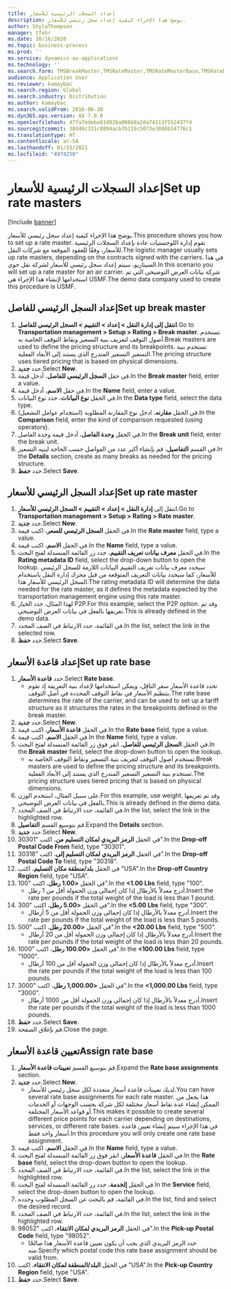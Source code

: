```yaml
---
title: إعداد السجلات الرئيسية للأسعار
description: يوضح هذا الإجراء كيفية إعداد سجل رئيسي للأسعار.
author: ShylaThompson
manager: tfehr
ms.date: 10/16/2020
ms.topic: business-process
ms.prod: ''
ms.service: dynamics-ax-applications
ms.technology: ''
ms.search.form: TMSBreakMaster,TMSRateMaster,TMSRateMasterBase,TMSRateBaseType, TMSRouteWorkbench
audience: Application User
ms.reviewer: kamaybac
ms.search.region: Global
ms.search.industry: Distribution
ms.author: kamaybac
ms.search.validFrom: 2016-06-30
ms.dyn365.ops.version: AX 7.0.0
ms.openlocfilehash: 47fa7edeba81d826a00668a2da74113f552437f4
ms.sourcegitcommit: 38d40c331c8894acb7b119c5073e3088b54776c1
ms.translationtype: HT
ms.contentlocale: ar-SA
ms.lasthandoff: 01/15/2021
ms.locfileid: "4974250"
---
```

# <a name="set-up-rate-masters"></a><span data-ttu-id="df3ec-103">إعداد السجلات الرئيسية للأسعار</span><span class="sxs-lookup"><span data-stu-id="df3ec-103">Set up rate masters</span></span>

[!include [banner](../../includes/banner.md)]

<span data-ttu-id="df3ec-104">يوضح هذا الإجراء كيفية إعداد سجل رئيسي للأسعار.</span><span class="sxs-lookup"><span data-stu-id="df3ec-104">This procedure shows you how to set up a rate master.</span></span> <span data-ttu-id="df3ec-105">تقوم إدارة اللوجستيات عادة بإعداد السجلات الرئيسية للأسعار، وفقًا للعقود الموقعة مع شركات النقل.</span><span class="sxs-lookup"><span data-stu-id="df3ec-105">The logistic manager usually sets up rate masters, depending on the contracts signed with the carriers.</span></span> <span data-ttu-id="df3ec-106">في هذا السيناريو، سيتم إعداد سجل رئيسي للأسعار لشركة نقل جوي.</span><span class="sxs-lookup"><span data-stu-id="df3ec-106">In this scenario you will set up a rate master for an air carrier.</span></span> <span data-ttu-id="df3ec-107">شركة بيانات العرض التوضيحي التي تم استخدامها لإنشاء هذا الإجراء هي USMF.</span><span class="sxs-lookup"><span data-stu-id="df3ec-107">The demo data company used to create this procedure is USMF.</span></span>

## <a name="set-up-break-master"></a><span data-ttu-id="df3ec-108">إعداد السجل الرئيسي للفاصل</span><span class="sxs-lookup"><span data-stu-id="df3ec-108">Set up break master</span></span>

1. <span data-ttu-id="df3ec-109">**انتقل إلى إدارة النقل > إعداد > التقييم‬ > السجل الرئيسي للفاصل**.</span><span class="sxs-lookup"><span data-stu-id="df3ec-109">Go to **Transportation management > Setup > Rating > Break master**.</span></span> <span data-ttu-id="df3ec-110">تستخدم أصول التوقف لتعريف بنية التسعير ونقاط التوقف الخاصة به.</span><span class="sxs-lookup"><span data-stu-id="df3ec-110">Break masters are used to define the pricing structure and its breakpoints.</span></span> <span data-ttu-id="df3ec-111">تستخدم بنية التسعير التسعير المتدرج الذي يستند إلى الأبعاد الفعلية.</span><span class="sxs-lookup"><span data-stu-id="df3ec-111">The pricing structure uses tiered pricing that is based on physical dimensions.</span></span>  
1. <span data-ttu-id="df3ec-112">حدد **جديد**.</span><span class="sxs-lookup"><span data-stu-id="df3ec-112">Select **New**.</span></span>
1. <span data-ttu-id="df3ec-113">في حقل **السجل الرئيسي للفاصل**، أدخل قيمة.</span><span class="sxs-lookup"><span data-stu-id="df3ec-113">In the **Break master** field, enter a value.</span></span>
1. <span data-ttu-id="df3ec-114">في حقل **الاسم**، أدخل قيمة.</span><span class="sxs-lookup"><span data-stu-id="df3ec-114">In the **Name** field, enter a value.</span></span>
1. <span data-ttu-id="df3ec-115">في الحقل **نوع البيانات**، حدد نوع البيانات.</span><span class="sxs-lookup"><span data-stu-id="df3ec-115">In the **Data type** field, select the data type.</span></span>
1. <span data-ttu-id="df3ec-116">في الحقل **مقارنه**، ادخل نوع المقارنة المطلوبة (استخدام عوامل التشغيل).</span><span class="sxs-lookup"><span data-stu-id="df3ec-116">In the **Comparison** field, enter the kind of comparison requested (using operators).</span></span>
1. <span data-ttu-id="df3ec-117">في الحقل **وحدة الفاصل**، أدخل قيمة وحدة الفاصل.</span><span class="sxs-lookup"><span data-stu-id="df3ec-117">In the **Break unit** field, enter the break unit.</span></span>
1. <span data-ttu-id="df3ec-118">في القسم **التفاصيل**، قم بإنشاء أكبر عدد من الفواصل حسب الحاجة لبنيه التسعير.</span><span class="sxs-lookup"><span data-stu-id="df3ec-118">In the **Details** section, create as many breaks as needed for the pricing structure.</span></span>
1. <span data-ttu-id="df3ec-119">حدد **حفظ**.</span><span class="sxs-lookup"><span data-stu-id="df3ec-119">Select **Save**.</span></span>

## <a name="set-up-rate-master"></a><span data-ttu-id="df3ec-120">إعداد السجل الرئيسي للأسعار‬</span><span class="sxs-lookup"><span data-stu-id="df3ec-120">Set up rate master</span></span>

1. <span data-ttu-id="df3ec-121">انتقل إلى **إدارة النقل > إعداد > التقييم‬ > السجل الرئيسي للأسعار**.</span><span class="sxs-lookup"><span data-stu-id="df3ec-121">Go to **Transportation management > Setup > Rating > Rate master**.</span></span>
1. <span data-ttu-id="df3ec-122">حدد **جديد**.</span><span class="sxs-lookup"><span data-stu-id="df3ec-122">Select **New**.</span></span>
1. <span data-ttu-id="df3ec-123">في الحقل **السجل الرئيسي للسعر**، اكتب قيمة.</span><span class="sxs-lookup"><span data-stu-id="df3ec-123">In the **Rate master** field, type a value.</span></span>
1. <span data-ttu-id="df3ec-124">في الحقل **الاسم**، اكتب قيمة.</span><span class="sxs-lookup"><span data-stu-id="df3ec-124">In the **Name** field, type a value.</span></span>
1. <span data-ttu-id="df3ec-125">في الحقل **معرف بيانات تعريف التقييم‬**، حدد زر القائمة المنسدلة لفتح البحث.</span><span class="sxs-lookup"><span data-stu-id="df3ec-125">In the **Rating metadata ID** field, select the drop-down button to open the lookup.</span></span> <span data-ttu-id="df3ec-126">سيحدد معرف بيانات تعريف التقييم‬ البيانات اللازمة للسجل الرئيسي للأسعار‬، كما سيحدد بيانات التعريف المتوقعة من قبل محرك إدارة النقل باستخدام السجل الرئيسي للأسعار هذا.</span><span class="sxs-lookup"><span data-stu-id="df3ec-126">The rating metadata ID will determine the data needed for the rate master, as it defines the metadata expected by the transportation management engine using this rate master.</span></span>  
1. <span data-ttu-id="df3ec-127">لهذا المثال، حدد الخيار P2P.</span><span class="sxs-lookup"><span data-stu-id="df3ec-127">For this example, select the P2P option.</span></span> <span data-ttu-id="df3ec-128">وقد تم تعريفها بالفعل في بيانات العرض التوضيحي.</span><span class="sxs-lookup"><span data-stu-id="df3ec-128">This is already defined in the demo data.</span></span>
1. <span data-ttu-id="df3ec-129">في القائمة، حدد الارتباط في الصف المحدد.</span><span class="sxs-lookup"><span data-stu-id="df3ec-129">In the list, select the link in the selected row.</span></span>
1. <span data-ttu-id="df3ec-130">حدد **حفظ**.</span><span class="sxs-lookup"><span data-stu-id="df3ec-130">Select **Save**.</span></span>

## <a name="set-up-rate-base"></a><span data-ttu-id="df3ec-131">إعداد قاعدة الأسعار</span><span class="sxs-lookup"><span data-stu-id="df3ec-131">Set up rate base</span></span>

1. <span data-ttu-id="df3ec-132">حدد **قاعدة الأسعار**.</span><span class="sxs-lookup"><span data-stu-id="df3ec-132">Select **Rate base**.</span></span>
    * <span data-ttu-id="df3ec-133">تحدد قاعدة الأسعار سعر الناقل، ويمكن استخدامها لإعداد بنية التعريفة إذ تقوم بتنظيم الأسعار في نقاط التوقف المحددة في أصل التوقف‬.</span><span class="sxs-lookup"><span data-stu-id="df3ec-133">The rate base determines the rate of the carrier, and can be used to set up a tariff structure as it structures the rates in the breakpoints defined in the break master.</span></span>  
2. <span data-ttu-id="df3ec-134">حدد **جديد**.</span><span class="sxs-lookup"><span data-stu-id="df3ec-134">Select **New**.</span></span>
3. <span data-ttu-id="df3ec-135">في الحقل **قاعدة الأسعار‬**، اكتب قيمة.</span><span class="sxs-lookup"><span data-stu-id="df3ec-135">In the **Rate base** field, type a value.</span></span>
4. <span data-ttu-id="df3ec-136">في الحقل **الاسم**، اكتب قيمة.</span><span class="sxs-lookup"><span data-stu-id="df3ec-136">In the **Name** field, type a value.</span></span>
5. <span data-ttu-id="df3ec-137">في الحقل **السجل الرئيسي للفاصل**، انقر فوق زر القائمة المنسدلة لفتح البحث.</span><span class="sxs-lookup"><span data-stu-id="df3ec-137">In the **Break master** field, select the drop-down button to open the lookup.</span></span>
    * <span data-ttu-id="df3ec-138">تستخدم أصول التوقف لتعريف بنية التسعير ونقاط التوقف الخاصة به.</span><span class="sxs-lookup"><span data-stu-id="df3ec-138">Break masters are used to define the pricing structure and its breakpoints.</span></span> <span data-ttu-id="df3ec-139">تستخدم بنية التسعير التسعير المتدرج الذي يستند إلى الأبعاد الفعلية.</span><span class="sxs-lookup"><span data-stu-id="df3ec-139">The pricing structure uses tiered pricing that is based on physical dimensions.</span></span>  
6. <span data-ttu-id="df3ec-140">على سبيل المثال، استخدم الوزن.</span><span class="sxs-lookup"><span data-stu-id="df3ec-140">For this example, use weight.</span></span> <span data-ttu-id="df3ec-141">وقد تم تعريفها بالفعل في بيانات العرض التوضيحي.</span><span class="sxs-lookup"><span data-stu-id="df3ec-141">This is already defined in the demo data.</span></span>
7. <span data-ttu-id="df3ec-142">في القائمة، حدد الارتباط في الصف المحدد.</span><span class="sxs-lookup"><span data-stu-id="df3ec-142">In the list, select the link in the highlighted row.</span></span>
8. <span data-ttu-id="df3ec-143">قم بتوسيع القسم **التفاصيل**.</span><span class="sxs-lookup"><span data-stu-id="df3ec-143">Expand the **Details** section.</span></span>
9. <span data-ttu-id="df3ec-144">حدد **جديد**.</span><span class="sxs-lookup"><span data-stu-id="df3ec-144">Select **New**.</span></span>
10. <span data-ttu-id="df3ec-145">في الحقل **الرمز البريدي لمكان التسليم من‬**، اكتب "30301".</span><span class="sxs-lookup"><span data-stu-id="df3ec-145">In the **Drop-off Postal Code From** field, type "30301".</span></span>
11. <span data-ttu-id="df3ec-146">في الحقل **الرمز البريدي لمكان التسليم إلى**، اكتب "30318".</span><span class="sxs-lookup"><span data-stu-id="df3ec-146">In the **Drop-off Postal Code To** field, type "30318".</span></span>
12. <span data-ttu-id="df3ec-147">في الحقل **بلد/منطقة مكان التسليم**، اكتب "USA".</span><span class="sxs-lookup"><span data-stu-id="df3ec-147">In the **Drop-off Country Region** field, type "USA".</span></span>
13. <span data-ttu-id="df3ec-148">في الحقل **<1.00 رطل**، اكتب "100".</span><span class="sxs-lookup"><span data-stu-id="df3ec-148">In the **<1.00 Lbs** field, type "100".</span></span>
    * <span data-ttu-id="df3ec-149">أدرج معدلاً بالأرطال إذا كان إجمالي وزن الحمولة أقل من 1 رطل.</span><span class="sxs-lookup"><span data-stu-id="df3ec-149">Insert the rate per pounds if the total weight of the load is less than 1 pound.</span></span>  
14. <span data-ttu-id="df3ec-150">في الحقل **<5.00 رطل**، اكتب "300".</span><span class="sxs-lookup"><span data-stu-id="df3ec-150">In the **<5.00 Lbs** field, type "300".</span></span>
    * <span data-ttu-id="df3ec-151">أدرج معدلاً بالأرطال إذا كان إجمالي وزن الحمولة أقل من 5 أرطال.</span><span class="sxs-lookup"><span data-stu-id="df3ec-151">Insert the rate per pounds if the total weight of the load is less than 5 pounds.</span></span>  
15. <span data-ttu-id="df3ec-152">في الحقل **<20.00 رطل**، اكتب "500".</span><span class="sxs-lookup"><span data-stu-id="df3ec-152">In the **<20.00 Lbs** field, type "500".</span></span>
    * <span data-ttu-id="df3ec-153">أدرج معدلاً بالأرطال إذا كان إجمالي وزن الحمولة أقل من 20 أرطال.</span><span class="sxs-lookup"><span data-stu-id="df3ec-153">Insert the rate per pounds if the total weight of the load is less than 20 pounds.</span></span>  
16. <span data-ttu-id="df3ec-154">في الحقل **<100.00 رطل**، اكتب "1000".</span><span class="sxs-lookup"><span data-stu-id="df3ec-154">In the **<100.00 Lbs** field, type "1000".</span></span>
    * <span data-ttu-id="df3ec-155">أدرج معدلاً بالأرطال إذا كان إجمالي وزن الحمولة أقل من 100 أرطال.</span><span class="sxs-lookup"><span data-stu-id="df3ec-155">Insert the rate per pounds if the total weight of the load is less than 100 pounds.</span></span>  
17. <span data-ttu-id="df3ec-156">في الحقل **<1,000.00 رطل**، اكتب "3000".</span><span class="sxs-lookup"><span data-stu-id="df3ec-156">In the **<1,000.00 Lbs** field, type "3000".</span></span>
    * <span data-ttu-id="df3ec-157">أدرج معدلاً بالأرطال إذا كان إجمالي وزن الحمولة أقل من 1000 أرطال.</span><span class="sxs-lookup"><span data-stu-id="df3ec-157">Insert the rate per pounds if the total weight of the load is less than 1000 pounds.</span></span>  
18. <span data-ttu-id="df3ec-158">حدد **حفظ**.</span><span class="sxs-lookup"><span data-stu-id="df3ec-158">Select **Save**.</span></span>
19. <span data-ttu-id="df3ec-159">قم بإغلاق الصفحة.</span><span class="sxs-lookup"><span data-stu-id="df3ec-159">Close the page.</span></span>

## <a name="assign-rate-base"></a><span data-ttu-id="df3ec-160">تعيين قاعدة الأسعار</span><span class="sxs-lookup"><span data-stu-id="df3ec-160">Assign rate base</span></span>

1. <span data-ttu-id="df3ec-161">قم بتوسيع القسم **تعيينات قاعدة الأسعار**.</span><span class="sxs-lookup"><span data-stu-id="df3ec-161">Expand the **Rate base assignments** section.</span></span>
2. <span data-ttu-id="df3ec-162">حدد **جديد**.</span><span class="sxs-lookup"><span data-stu-id="df3ec-162">Select **New**.</span></span>
    * <span data-ttu-id="df3ec-163">لديك تعيينات قاعدة أسعار متعددة لكل سجل رئيسي للأسعار.</span><span class="sxs-lookup"><span data-stu-id="df3ec-163">You can have several rate base assignments for each rate master.</span></span> <span data-ttu-id="df3ec-164">هذا يجعل من الممكن إنشاء عدة نقاط أسعار مختلفة لكل شركة بحسب الوجهات أو الخدمات أو قواعد الأسعار المختلفة.</span><span class="sxs-lookup"><span data-stu-id="df3ec-164">This makes it possible to create several different price points for each carrier depending on destinations, services, or different rate bases.</span></span> <span data-ttu-id="df3ec-165">في هذا الإجراء سيتم إنشاء تعيين قاعدة أسعار واحد فقط.</span><span class="sxs-lookup"><span data-stu-id="df3ec-165">In this procedure you will only create one rate base assignment.</span></span>  
3. <span data-ttu-id="df3ec-166">في الحقل **الاسم**، اكتب قيمة.</span><span class="sxs-lookup"><span data-stu-id="df3ec-166">In the **Name** field, type a value.</span></span>
4. <span data-ttu-id="df3ec-167">في الحقل **قاعدة الأسعار‬**، انقر فوق زر القائمة المنسدلة لفتح البحث.</span><span class="sxs-lookup"><span data-stu-id="df3ec-167">In the **Rate base** field, select the drop-down button to open the lookup.</span></span>
5. <span data-ttu-id="df3ec-168">في القائمة، حدد الارتباط في الصف المحدد.</span><span class="sxs-lookup"><span data-stu-id="df3ec-168">In the list, select the link in the highlighted row.</span></span>
6. <span data-ttu-id="df3ec-169">في الحقل **إلخدمة‬**، حدد زر القائمة المنسدلة لفتح البحث.</span><span class="sxs-lookup"><span data-stu-id="df3ec-169">In the **Service** field, select the drop-down button to open the lookup.</span></span>
7. <span data-ttu-id="df3ec-170">في القائمة، قم بالبحث عن السجل المطلوب وحدده.</span><span class="sxs-lookup"><span data-stu-id="df3ec-170">In the list, find and select the desired record.</span></span>
8. <span data-ttu-id="df3ec-171">في القائمة، حدد الارتباط في الصف المحدد.</span><span class="sxs-lookup"><span data-stu-id="df3ec-171">In the list, select the link in the highlighted row.</span></span>
9. <span data-ttu-id="df3ec-172">في الحقل **الرمز البريدي لمكان الانتقاء‬**، اكتب "98052".</span><span class="sxs-lookup"><span data-stu-id="df3ec-172">In the **Pick-up Postal Code** field, type "98052".</span></span>
    * <span data-ttu-id="df3ec-173">حدد الرمز البريدي الذي يجب أن يكون تعيين قاعدة الأسعار هذا صالحًا منه.</span><span class="sxs-lookup"><span data-stu-id="df3ec-173">Specify which postal code this rate base assignment should be valid from.</span></span>
10. <span data-ttu-id="df3ec-174">في الحقل **البلد/المنطقة لمكان الانتقاء**، اكتب "USA".</span><span class="sxs-lookup"><span data-stu-id="df3ec-174">In the **Pick-up Country Region** field, type "USA".</span></span>
11. <span data-ttu-id="df3ec-175">حدد **حفظ**.</span><span class="sxs-lookup"><span data-stu-id="df3ec-175">Select **Save**.</span></span>
